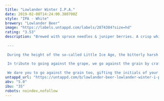 ```yaml
---
title: "Lowlander Winter I.P.A."
date: 2019-02-08T14:24:00.380700Z
style: "IPA - White"
brewery: "Lowlander Beer"
image: "https://labels.untappd.com/labels/2874384?size=hd"
rating: "3.53"
description: "Brewed with spruce needles & juniper berries. A crisp white i.p.a. with hoppy notes and a resinous citrus kick  ---  During the height of the so-called Little Ice Age, the bitterly harsh winters caused canals and rivers to freeze. Amid bone-chilling temperatures people turned from wine to beer as grains were greater survivors of cold than grapes.  In tribute to going against the grape, we go against the grain by crafting a White IPA rather than the typical dark beers common in the winter months.   We dare you to go against the grain too, gifting the initials of your loved ones in bottles of refreshing Winter IPA instead of chocolate letters."
untappd_url: "https://untappd.com/b/lowlander-beer-lowlander-winter-i-p-a/2874384"
abv: "5.0"
ibu: "35"
robots: noindex,nofollow
---
```

